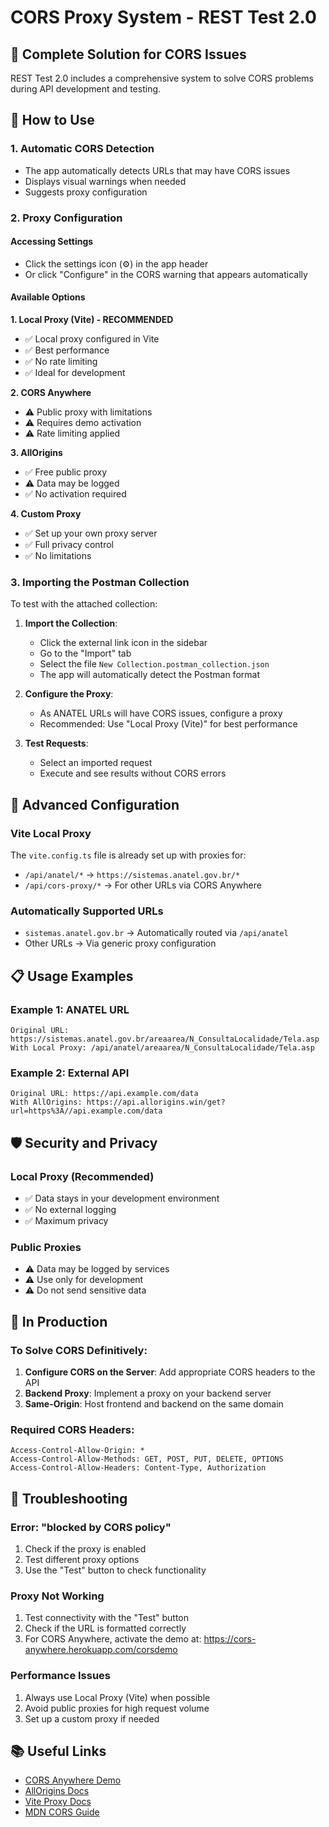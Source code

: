 # CORS Proxy System - REST Test 2.0

## 🚀 Complete Solution for CORS Issues

REST Test 2.0 includes a comprehensive system to solve CORS problems during API development and testing.

## 🎯 How to Use

### 1. Automatic CORS Detection

- The app automatically detects URLs that may have CORS issues
- Displays visual warnings when needed
- Suggests proxy configuration

### 2. Proxy Configuration

#### Accessing Settings

- Click the settings icon (⚙️) in the app header
- Or click "Configure" in the CORS warning that appears automatically

#### Available Options

**1. Local Proxy (Vite) - RECOMMENDED**

- ✅ Local proxy configured in Vite
- ✅ Best performance
- ✅ No rate limiting
- ✅ Ideal for development

**2. CORS Anywhere**

- ⚠️ Public proxy with limitations
- ⚠️ Requires demo activation
- ⚠️ Rate limiting applied

**3. AllOrigins**

- ✅ Free public proxy
- ⚠️ Data may be logged
- ✅ No activation required

**4. Custom Proxy**

- ✅ Set up your own proxy server
- ✅ Full privacy control
- ✅ No limitations

### 3. Importing the Postman Collection

To test with the attached collection:

1. **Import the Collection**:
   - Click the external link icon in the sidebar
   - Go to the "Import" tab
   - Select the file `New Collection.postman_collection.json`
   - The app will automatically detect the Postman format

2. **Configure the Proxy**:
   - As ANATEL URLs will have CORS issues, configure a proxy
   - Recommended: Use "Local Proxy (Vite)" for best performance

3. **Test Requests**:
   - Select an imported request
   - Execute and see results without CORS errors

## 🔧 Advanced Configuration

### Vite Local Proxy

The `vite.config.ts` file is already set up with proxies for:

- `/api/anatel/*` → `https://sistemas.anatel.gov.br/*`
- `/api/cors-proxy/*` → For other URLs via CORS Anywhere

### Automatically Supported URLs

- `sistemas.anatel.gov.br` → Automatically routed via `/api/anatel`
- Other URLs → Via generic proxy configuration

## 📋 Usage Examples

### Example 1: ANATEL URL

```
Original URL: https://sistemas.anatel.gov.br/areaarea/N_ConsultaLocalidade/Tela.asp
With Local Proxy: /api/anatel/areaarea/N_ConsultaLocalidade/Tela.asp
```

### Example 2: External API

```
Original URL: https://api.example.com/data
With AllOrigins: https://api.allorigins.win/get?url=https%3A//api.example.com/data
```

## 🛡️ Security and Privacy

### Local Proxy (Recommended)

- ✅ Data stays in your development environment
- ✅ No external logging
- ✅ Maximum privacy

### Public Proxies

- ⚠️ Data may be logged by services
- ⚠️ Use only for development
- ⚠️ Do not send sensitive data

## 🚀 In Production

### To Solve CORS Definitively:

1. **Configure CORS on the Server**: Add appropriate CORS headers to the API
2. **Backend Proxy**: Implement a proxy on your backend server
3. **Same-Origin**: Host frontend and backend on the same domain

### Required CORS Headers:

```
Access-Control-Allow-Origin: *
Access-Control-Allow-Methods: GET, POST, PUT, DELETE, OPTIONS
Access-Control-Allow-Headers: Content-Type, Authorization
```

## 🐛 Troubleshooting

### Error: "blocked by CORS policy"

1. Check if the proxy is enabled
2. Test different proxy options
3. Use the "Test" button to check functionality

### Proxy Not Working

1. Test connectivity with the "Test" button
2. Check if the URL is formatted correctly
3. For CORS Anywhere, activate the demo at: https://cors-anywhere.herokuapp.com/corsdemo

### Performance Issues

1. Always use Local Proxy (Vite) when possible
2. Avoid public proxies for high request volume
3. Set up a custom proxy if needed

## 📚 Useful Links

- [CORS Anywhere Demo](https://cors-anywhere.herokuapp.com/corsdemo)
- [AllOrigins Docs](https://allorigins.win/)
- [Vite Proxy Docs](https://vitejs.dev/config/server-options.html#server-proxy)
- [MDN CORS Guide](https://developer.mozilla.org/en-US/docs/Web/HTTP/CORS)
